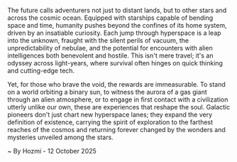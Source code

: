 
The future calls adventurers not just to distant lands, but to other stars and across the cosmic ocean. Equipped with starships capable of bending space and time, humanity pushes beyond the confines of its home system, driven by an insatiable curiosity. Each jump through hyperspace is a leap into the unknown, fraught with the silent perils of vacuum, the unpredictability of nebulae, and the potential for encounters with alien intelligences both benevolent and hostile. This isn't mere travel; it's an odyssey across light-years, where survival often hinges on quick thinking and cutting-edge tech.

Yet, for those who brave the void, the rewards are immeasurable. To stand on a world orbiting a binary sun, to witness the aurora of a gas giant through an alien atmosphere, or to engage in first contact with a civilization utterly unlike our own, these are experiences that reshape the soul. Galactic pioneers don't just chart new hyperspace lanes; they expand the very definition of existence, carrying the spirit of exploration to the farthest reaches of the cosmos and returning forever changed by the wonders and mysteries unveiled among the stars.

~ By Hozmi - 12 October 2025
